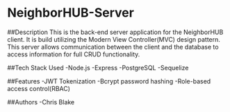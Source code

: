 # NeighborHUB-Server

##Description
This is the back-end server application for the NeighborHUB client. It is build utilizing the Modern View Controller(MVC) design pattern. This server
allows communication between the client and the database to access information for full CRUD functionality.

##Tech Stack Used
-Node.js
-Express
-PostgreSQL
-Sequelize

##Features
-JWT Tokenization
-Bcrypt password hashing
-Role-based access control(RBAC)

##Authors
-Chris Blake
